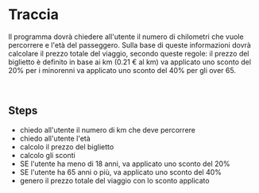 # Traccia
Il programma dovrà chiedere all'utente il numero di chilometri che vuole percorrere e l'età del passeggero.
Sulla base di queste informazioni dovrà calcolare il prezzo totale del viaggio, secondo queste regole:
il prezzo del biglietto è definito in base ai km (0.21 € al km)
va applicato uno sconto del 20% per i minorenni
va applicato uno sconto del 40% per gli over 65.

<br>

## Steps
- chiedo all'utente il numero di km che deve percorrere
- chiedo all'utente l'età
- calcolo il prezzo del biglietto
- calcolo gli sconti
- SE l'utente ha meno di 18 anni, va applicato uno sconto del 20%
- SE l'utente ha 65 anni o più, va applicato uno sconto del 40%
- genero il prezzo totale del viaggio con lo sconto applicato
